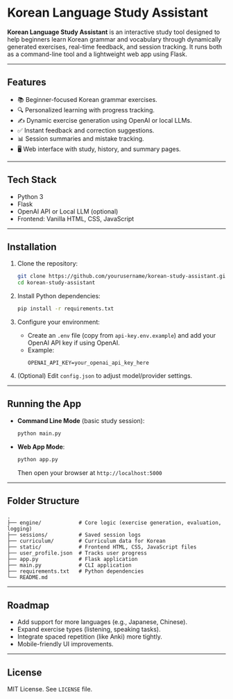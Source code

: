 # Korean Language Study Assistant

**Korean Language Study Assistant** is an interactive study tool designed to help beginners learn Korean grammar and vocabulary through dynamically generated exercises, real-time feedback, and session tracking. It runs both as a command-line tool and a lightweight web app using Flask.

---

## Features
- 📚 Beginner-focused Korean grammar exercises.
- 🔍 Personalized learning with progress tracking.
- ✍️ Dynamic exercise generation using OpenAI or local LLMs.
- ✅ Instant feedback and correction suggestions.
- 📊 Session summaries and mistake tracking.
- 🖥️ Web interface with study, history, and summary pages.

---

## Tech Stack
- Python 3
- Flask
- OpenAI API or Local LLM (optional)
- Frontend: Vanilla HTML, CSS, JavaScript

---

## Installation

1. Clone the repository:
   ```bash
   git clone https://github.com/yourusername/korean-study-assistant.git
   cd korean-study-assistant
   ```

2. Install Python dependencies:
   ```bash
   pip install -r requirements.txt
   ```

3. Configure your environment:
   - Create an `.env` file (copy from `api-key.env.example`) and add your OpenAI API key if using OpenAI.
   - Example:
     ```
     OPENAI_API_KEY=your_openai_api_key_here
     ```

4. (Optional) Edit `config.json` to adjust model/provider settings.

---

## Running the App

- **Command Line Mode** (basic study session):
  ```bash
  python main.py
  ```

- **Web App Mode**:
  ```bash
  python app.py
  ```
  Then open your browser at `http://localhost:5000`

---

## Folder Structure

```
.
├── engine/            # Core logic (exercise generation, evaluation, logging)
├── sessions/          # Saved session logs
├── curriculum/        # Curriculum data for Korean
├── static/            # Frontend HTML, CSS, JavaScript files
├── user_profile.json  # Tracks user progress
├── app.py             # Flask application
├── main.py            # CLI application
├── requirements.txt   # Python dependencies
└── README.md
```

---

## Roadmap
- Add support for more languages (e.g., Japanese, Chinese).
- Expand exercise types (listening, speaking tasks).
- Integrate spaced repetition (like Anki) more tightly.
- Mobile-friendly UI improvements.

---

## License
MIT License. See `LICENSE` file.

